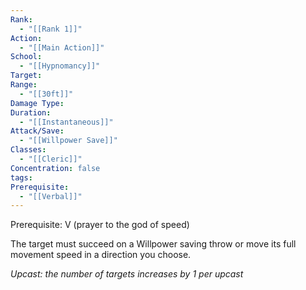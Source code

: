 ```yaml
---
Rank:
  - "[[Rank 1]]"
Action:
  - "[[Main Action]]"
School:
  - "[[Hypnomancy]]"
Target: 
Range:
  - "[[30ft]]"
Damage Type: 
Duration:
  - "[[Instantaneous]]"
Attack/Save:
  - "[[Willpower Save]]"
Classes:
  - "[[Cleric]]"
Concentration: false
tags: 
Prerequisite:
  - "[[Verbal]]"
---
```

Prerequisite: V (prayer to the god of speed)

The target must succeed on a Willpower saving throw or move its full movement speed in a direction you choose.

*Upcast: the number of targets increases by 1 per upcast*